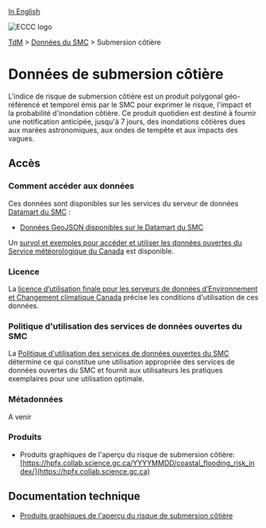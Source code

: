 [In English](readme_metnotes_en.md)

![ECCC logo](../../img_eccc-logo.png)

[TdM](../../readme_fr.md) > [Données du SMC](../readme_fr.md) > Submersion côtière 

# Données de submersion côtière

L'indice de risque de submersion côtière est un produit polygonal géo-référencé et temporel émis par le SMC pour exprimer le risque, l'impact et la probabilité d'inondation côtière. Ce produit quotidien est destiné à fournir une notification anticipée, jusqu'à 7 jours, des inondations côtières dues aux marées astronomiques, aux ondes de tempête et aux impacts des vagues.

## Accès

### Comment accéder aux données

Ces données sont disponibles sur les services du serveur de données [Datamart du SMC](../../msc-datamart/readme_fr.md) :

* [Données GeoJSON disponibles sur le Datamart du SMC](readme_coastal-flooding-risk-index-datamart_fr.md) 

Un [survol et exemples pour accéder et utiliser les données ouvertes du Service météorologique du Canada](../../usage/readme_fr.md) est disponible. 

### Licence

La [licence d’utilisation finale pour les serveurs de données d’Environnement et Changement climatique Canada](../../licence/readme_fr.md) précise les conditions d'utilisation de ces données.

### Politique d'utilisation des services de données ouvertes du SMC

La [Politique d'utilisation des services de données ouvertes du SMC](../../usage-policy/readme_fr.md) détermine ce qui constitue une utilisation appropriée des services de données ouvertes du SMC et fournit aux utilisateurs les pratiques exemplaires pour une utilisation optimale.

### Métadonnées

A venir

### Produits

* Produits graphiques de l'aperçu du risque de submersion côtière: [https://hpfx.collab.science.gc.ca/YYYYMMDD/coastal_flooding_risk_index/](https://hpfx.collab.science.gc.ca)

## Documentation technique

* [Produits graphiques de l'aperçu du risque de submersion côtière](https://hpfx.collab.science.gc.ca/docs/CoastalFloodingRiskOutlook_Specs_Graphical_1A_FR.pdf) 


